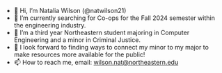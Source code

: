 - 👋 Hi, I’m Natalia Wilson (@natwilson21)
- 👀 I’m currently searching for Co-ops for the Fall 2024 semester within the engineering industry.
- 🌱 I’m a third year Northeastern student majoring in Computer Engineering and a minor in Criminal Justice.
- 💞️ I look forward to finding ways to connect my minor to my major to make resources more available for the public! 
- 📫 How to reach me, email: wilson.nat@northeastern.edu

<!---
natwilson21/natwilson21 is a ✨ special ✨ repository because its `README.md` (this file) appears on your GitHub profile.
You can click the Preview link to take a look at your changes.
--->
